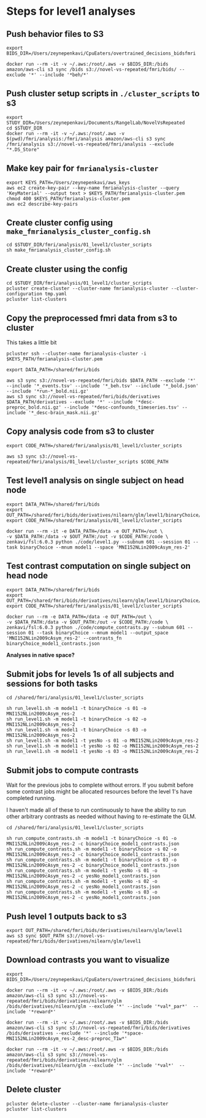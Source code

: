# Steps for level1 analyses

## Push behavior files to S3

```
export BIDS_DIR=/Users/zeynepenkavi/CpuEaters/overtrained_decisions_bidsfmri

docker run --rm -it -v ~/.aws:/root/.aws -v $BIDS_DIR:/bids amazon/aws-cli s3 sync /bids s3://novel-vs-repeated/fmri/bids/ --exclude '*' --include '*beh/*'
```

## Push cluster setup scripts in `./cluster_scripts` to s3

```
export STUDY_DIR=/Users/zeynepenkavi/Documents/RangelLab/NovelVsRepeated
cd $STUDY_DIR
docker run --rm -it -v ~/.aws:/root/.aws -v $(pwd)/fmri/analysis:/fmri/analysis amazon/aws-cli s3 sync /fmri/analysis s3://novel-vs-repeated/fmri/analysis --exclude "*.DS_Store"
```

## Make key pair for `fmrianalysis-cluster`

```
export KEYS_PATH=/Users/zeynepenkavi/aws_keys
aws ec2 create-key-pair --key-name fmrianalysis-cluster --query 'KeyMaterial' --output text > $KEYS_PATH/fmrianalysis-cluster.pem
chmod 400 $KEYS_PATH/fmrianalysis-cluster.pem
aws ec2 describe-key-pairs
```

## Create cluster config using `make_fmrianalysis_cluster_config.sh`

```
cd $STUDY_DIR/fmri/analysis/01_level1/cluster_scripts
sh make_fmrianalysis_cluster_config.sh
```

## Create cluster using the config

```
cd $STUDY_DIR/fmri/analysis/01_level1/cluster_scripts
pcluster create-cluster --cluster-name fmrianalysis-cluster --cluster-configuration tmp.yaml
pcluster list-clusters
```

## Copy the preprocessed fmri data from s3 to cluster

This takes a little bit

```
pcluster ssh --cluster-name fmrianalysis-cluster -i $KEYS_PATH/fmrianalysis-cluster.pem

export DATA_PATH=/shared/fmri/bids

aws s3 sync s3://novel-vs-repeated/fmri/bids $DATA_PATH --exclude '*' --include '*_events.tsv' --include '*_beh.tsv' --include '*_bold.json' --include '*run-*_bold.nii.gz'
aws s3 sync s3://novel-vs-repeated/fmri/bids/derivatives $DATA_PATH/derivatives --exclude '*' --include '*desc-preproc_bold.nii.gz' --include '*desc-confounds_timeseries.tsv' --include '*_desc-brain_mask.nii.gz'
```
## Copy analysis code from s3 to cluster

```
export CODE_PATH=/shared/fmri/analysis/01_level1/cluster_scripts

aws s3 sync s3://novel-vs-repeated/fmri/analysis/01_level1/cluster_scripts $CODE_PATH
```

## Test level1 analysis on single subject on head node

```
export DATA_PATH=/shared/fmri/bids
export OUT_PATH=/shared/fmri/bids/derivatives/nilearn/glm/level1/binaryChoice/model1
export CODE_PATH=/shared/fmri/analysis/01_level1/cluster_scripts

docker run --rm -it -e DATA_PATH=/data -e OUT_PATH=/out \
-v $DATA_PATH:/data -v $OUT_PATH:/out -v $CODE_PATH:/code \
zenkavi/fsl:6.0.3 python ./code/level1.py --subnum 601 --session 01 --task binaryChoice --mnum model1 --space 'MNI152NLin2009cAsym_res-2'
```

## Test contrast computation on single subject on head node

```
export DATA_PATH=/shared/fmri/bids
export OUT_PATH=/shared/fmri/bids/derivatives/nilearn/glm/level1/binaryChoice/model1
export CODE_PATH=/shared/fmri/analysis/01_level1/cluster_scripts

docker run --rm -e DATA_PATH=/data -e OUT_PATH=/out \
-v $DATA_PATH:/data -v $OUT_PATH:/out -v $CODE_PATH:/code \
zenkavi/fsl:6.0.3 python ./code/compute_contrasts.py --subnum 601 --session 01 --task binaryChoice --mnum model1 --output_space 'MNI152NLin2009cAsym_res-2' --contrasts_fn binaryChoice_model1_contrasts.json
```

**Analyses in native space?**

## Submit jobs for levels 1s of all subjects and sessions for both tasks

```
cd /shared/fmri/analysis/01_level1/cluster_scripts

sh run_level1.sh -m model1 -t binaryChoice -s 01 -o MNI152NLin2009cAsym_res-2
sh run_level1.sh -m model1 -t binaryChoice -s 02 -o MNI152NLin2009cAsym_res-2
sh run_level1.sh -m model1 -t binaryChoice -s 03 -o MNI152NLin2009cAsym_res-2
sh run_level1.sh -m model1 -t yesNo -s 01 -o MNI152NLin2009cAsym_res-2
sh run_level1.sh -m model1 -t yesNo -s 02 -o MNI152NLin2009cAsym_res-2
sh run_level1.sh -m model1 -t yesNo -s 03 -o MNI152NLin2009cAsym_res-2
```

## Submit jobs to compute contrasts

Wait for the previous jobs to complete without errors. If you submit before some contrast jobs might be allocated resources before the level 1's have completed running.  

I haven't made all of these to run continuously to have the ability to run other arbitrary contrasts as needed without having to re-estimate the GLM.  

```
cd /shared/fmri/analysis/01_level1/cluster_scripts

sh run_compute_contrasts.sh -m model1 -t binaryChoice -s 01 -o MNI152NLin2009cAsym_res-2 -c binaryChoice_model1_contrasts.json
sh run_compute_contrasts.sh -m model1 -t binaryChoice -s 02 -o MNI152NLin2009cAsym_res-2 -c binaryChoice_model1_contrasts.json
sh run_compute_contrasts.sh -m model1 -t binaryChoice -s 03 -o MNI152NLin2009cAsym_res-2 -c binaryChoice_model1_contrasts.json
sh run_compute_contrasts.sh -m model1 -t yesNo -s 01 -o MNI152NLin2009cAsym_res-2 -c yesNo_model1_contrasts.json
sh run_compute_contrasts.sh -m model1 -t yesNo -s 02 -o MNI152NLin2009cAsym_res-2 -c yesNo_model1_contrasts.json
sh run_compute_contrasts.sh -m model1 -t yesNo -s 03 -o MNI152NLin2009cAsym_res-2 -c yesNo_model1_contrasts.json
```


## Push level 1 outputs back to s3

```
export OUT_PATH=/shared/fmri/bids/derivatives/nilearn/glm/level1
aws s3 sync $OUT_PATH s3://novel-vs-repeated/fmri/bids/derivatives/nilearn/glm/level1
```

## Download contrasts you want to visualize

```
export BIDS_DIR=/Users/zeynepenkavi/CpuEaters/overtrained_decisions_bidsfmri

docker run --rm -it -v ~/.aws:/root/.aws -v $BIDS_DIR:/bids amazon/aws-cli s3 sync s3://novel-vs-repeated/fmri/bids/derivatives/nilearn/glm /bids/derivatives/nilearn/glm --exclude '*' --include '*val*_par*'  --include '*reward*'

docker run --rm -it -v ~/.aws:/root/.aws -v $BIDS_DIR:/bids amazon/aws-cli s3 sync s3://novel-vs-repeated/fmri/bids/derivatives /bids/derivatives --exclude '*' --include '*space-MNI152NLin2009cAsym_res-2_desc-preproc_T1w*'

docker run --rm -it -v ~/.aws:/root/.aws -v $BIDS_DIR:/bids amazon/aws-cli s3 sync s3://novel-vs-repeated/fmri/bids/derivatives/nilearn/glm /bids/derivatives/nilearn/glm --exclude '*' --include '*val*'  --include '*reward*'

```

## Delete cluster

```
pcluster delete-cluster --cluster-name fmrianalysis-cluster
pcluster list-clusters
```
